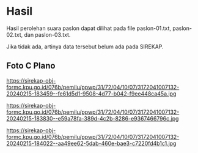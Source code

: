 # Hasil

Hasil perolehan suara paslon dapat dilihat pada file paslon-01.txt, paslon-02.txt, dan paslon-03.txt.

Jika tidak ada, artinya data tersebut belum ada pada SIREKAP.

## Foto C Plano

https://sirekap-obj-formc.kpu.go.id/076b/pemilu/ppwp/31/72/04/10/07/3172041007132-20240215-183459--fe61d5d1-9508-4d77-b042-f9ee448ca45a.jpg

https://sirekap-obj-formc.kpu.go.id/076b/pemilu/ppwp/31/72/04/10/07/3172041007132-20240215-183830--e59a78fa-389d-4c2b-8286-e9367466796c.jpg

https://sirekap-obj-formc.kpu.go.id/076b/pemilu/ppwp/31/72/04/10/07/3172041007132-20240215-184022--aa49ee62-5dab-460e-bae3-c7220fd4b1c1.jpg
